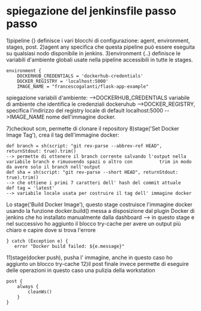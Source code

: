 # spiegazione del jenkinsfile passo passo
1)pipeline {} definisce i vari blocchi di configurazione: agent, environment, stages, post.
2)agent any specifica che questa pipeline può essere eseguita su qualsiasi nodo disponibile in jenkins.
3)environment {..} definisce le variabili d'ambiente globali usate nella pipeline accessibili in tutte le stages.

    environment {
        DOCKERHUB_CREDENTIALS = 'dockerhub-credentials'
        DOCKER_REGISTRY = 'localhost:5000'
        IMAGE_NAME = "francescogalanti/flask-app-example"
spiegazione variabili d'ambiente:
-->DOCKERHUB_CREDENTIALS variabile di ambiente che identifica le credenziali dockeruhub
-->DOCKER_REGISTRY, specifica l'indirizzo del registry locale di default localhost:5000
-->IMAGE_NAME nome dell'immagine docker.

7)checkout scm, permette di clonare il repository 
8)stage('Set Docker Image Tag'), crea il tag dell'immagine docker:

    def branch = sh(script: "git rev-parse --abbrev-ref HEAD", returnStdout: true).trim() 
    --> permette di ottenere il branch corrente salvando l'output nella variabile branch e rimuovendo spazi o altro con          trim in modo da avere solo il branch nell'output
    def sha = sh(script: "git rev-parse --short HEAD", returnStdout: true).trim()
    --> che ottiene i primi 7 caratteri dell' hash del commit attuale
    def tag = 'latest'
    --> variabile locale usata per costruire il tag dell' immagine docker
    
Lo stage('Build Docker Image'), questo stage costruisce l'immagine docker usando la funzione docker.build() messa a disposizione dal plugin Docker di jenkins che ho installato manualmente dalla dashboard
--> in questo stage e nel successivo ho aggiunto il blocco try-cache per avere un output più chiaro e capire dove si trova l'errore

    } catch (Exception e) {
       error "Docker build failed: ${e.message}"
11)stage(docker push), pusha l' immagine, anche in questo caso ho aggiunto un blocco try-cache
12)il post finale invece permette di eseguire delle operazioni in questo caso una pulizia della workstation

    post {
        always {
            cleanWs()
        }
    }
